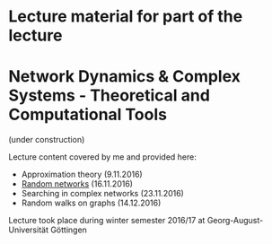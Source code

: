 # Lecture material for part of the lecture 
# Network Dynamics & Complex Systems - Theoretical and Computational Tools 
(under construction)

Lecture content covered by me and provided here:
- Approximation theory (9.11.2016)
- [Random networks](https://gitlab.com/di.ma/lecture-network-dynamics-and-complex-systems/-/blob/master/Lecture_16-11-16.pdf) (16.11.2016)
- Searching in complex networks (23.11.2016)
- Random walks on graphs (14.12.2016)


Lecture took place during winter semester 2016/17 at Georg-August-Universität Göttingen

